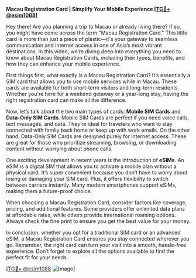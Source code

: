 **Macau Registration Card | Simplify Your Mobile Experience [[TG💪+ @esim1088](https://t.me/s/esim1088)]**

Hey there! Are you planning a trip to Macau or already living there? If so, you might have come across the term "Macau Registration Card." This little card is more than just a piece of plastic—it's your gateway to seamless communication and internet access in one of Asia’s most vibrant destinations. In this video, we’re diving deep into everything you need to know about Macau Registration Cards, including their types, benefits, and how they can enhance your mobile experience.

First things first, what exactly is a Macau Registration Card? It’s essentially a SIM card that allows you to use mobile services while in Macau. These cards are available for both short-term visitors and long-term residents. Whether you're here for a weekend getaway or a year-long stay, having the right registration card can make all the difference.

Now, let’s talk about the two main types of cards: **Mobile SIM Cards** and **Data-Only SIM Cards**. Mobile SIM Cards are perfect if you need voice calls, text messages, and data. They’re ideal for travelers who want to stay connected with family back home or keep up with work emails. On the other hand, Data-Only SIM Cards are designed purely for internet access. These are great for those who prioritize streaming, browsing, or downloading content without worrying about phone calls.

One exciting development in recent years is the introduction of **eSIMs**. An eSIM is a digital SIM that allows you to activate a mobile plan without a physical card. It’s super convenient because you don’t have to worry about losing or damaging your SIM card. Plus, it offers flexibility to switch between carriers instantly. Many modern smartphones support eSIMs, making them a future-proof choice.

When choosing a Macau Registration Card, consider factors like coverage, pricing, and additional features. Some providers offer unlimited data plans at affordable rates, while others provide international roaming options. Always check the fine print to ensure you get the best value for your money.

In conclusion, whether you opt for a traditional SIM card or an advanced eSIM, a Macau Registration Card ensures you stay connected wherever you go. Remember, the right card can turn your visit into a smooth, hassle-free experience. Don’t forget to explore all the options available to find the perfect fit for your needs.

[[TG💪+ @esim1088](https://t.me/s/esim1088) ![Image](https://i.postimg.cc/Y0z9fWf4/image.png)]